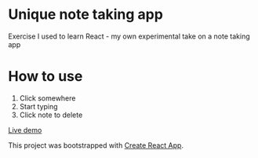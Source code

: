 # Unique note taking app

Exercise I used to learn React - my own experimental take on a note taking app

# How to use

1. Click somewhere
2. Start typing
3. Click note to delete

[Live demo](https://matthewthomsonnz.github.io/react-simple-bubble-app/)

This project was bootstrapped with [Create React App](https://github.com/facebook/create-react-app).
